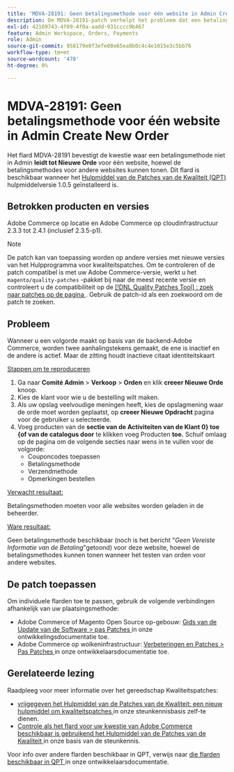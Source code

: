 ```yaml
---
title: 'MDVA-28191: Geen betalingsmethode voor één website in Admin Create New Order'
description: De MDVA-28191-patch verhelpt het probleem dat een betalingsmethode niet wordt geladen in Beheer **Nieuwe bestelling maken** voor één website, hoewel betalingsmethoden mogelijk worden weergegeven voor andere websites.  Deze patch is beschikbaar wanneer het gereedschap [QPT (Quality Patches Tool)] (/help/announcements/adobe-commerce-announcements/magento-quality-patches-released-new-tool-to-self-serve-quality-patches.md) versie 1.0.5 is geïnstalleerd.
exl-id: 42169743-4f09-4f0a-aadd-931cccc9b467
feature: Admin Workspace, Orders, Payments
role: Admin
source-git-commit: 958179e0f3efe08e65ea8b0c4c4e1015e3c5bb76
workflow-type: tm+mt
source-wordcount: '478'
ht-degree: 0%

---
```


# MDVA-28191: Geen betalingsmethode voor één website in Admin Create New Order

Het flard MDVA-28191 bevestigt de kwestie waar een betalingsmethode niet in Admin **leidt tot Nieuwe Orde** voor één website, hoewel de betalingsmethodes voor andere websites kunnen tonen.  Dit flard is beschikbaar wanneer het [ Hulpmiddel van de Patches van de Kwaliteit (QPT) ](/help/announcements/adobe-commerce-announcements/magento-quality-patches-released-new-tool-to-self-serve-quality-patches.md) hulpmiddelversie 1.0.5 geïnstalleerd is.

## Betrokken producten en versies

Adobe Commerce op locatie en Adobe Commerce op cloudinfrastructuur 2.3.3 tot 2.4.1 (inclusief 2.3.5-p1).

>[!NOTE]
>
>De patch kan van toepassing worden op andere versies met nieuwe versies van het Hulpprogramma voor kwaliteitspatches. Om te controleren of de patch compatibel is met uw Adobe Commerce-versie, werkt u het `magento/quality-patches` -pakket bij naar de meest recente versie en controleert u de compatibiliteit op de [[!DNL Quality Patches Tool] : zoek naar patches op de pagina ](https://devdocs.magento.com/quality-patches/tool.html#patch-grid) . Gebruik de patch-id als een zoekwoord om de patch te zoeken.

## Probleem

Wanneer u een volgorde maakt op basis van de backend-Adobe Commerce, worden twee aanhalingstekens gemaakt, de ene is inactief en de andere is actief. Maar de zitting houdt inactieve citaat identiteitskaart

<u> Stappen om te reproduceren </u>

1. Ga naar **Comité Admin** > **Verkoop** > **Orden** en klik **creeer Nieuwe Orde** knoop.
1. Kies de klant voor wie u de bestelling wilt maken.
1. Als uw opslag veelvoudige meningen heeft, kies de opslagmening waar de orde moet worden geplaatst, op **creeer Nieuwe Opdracht** pagina voor de gebruiker u selecteerde.
1. Voeg producten van de **sectie van de Activiteiten van de Klant 0} toe {of van de catalogus door** te klikken voeg Producten **toe.** Schuif omlaag op de pagina om de volgende secties naar wens in te vullen voor de volgorde:
   * Couponcodes toepassen
   * Betalingsmethode
   * Verzendmethode
   * Opmerkingen bestellen

<u> Verwacht resultaat:</u>

Betalingsmethoden moeten voor alle websites worden geladen in de beheerder.

<u> Ware resultaat:</u>

Geen betalingsmethode beschikbaar (noch is het bericht &quot;*Geen Vereiste Informatie van de Betaling*&quot;getoond) voor deze website, hoewel de betalingsmethodes kunnen tonen wanneer het testen van orden voor andere websites.

## De patch toepassen

Om individuele flarden toe te passen, gebruik de volgende verbindingen afhankelijk van uw plaatsingsmethode:

* Adobe Commerce of Magento Open Source op-gebouw: [ Gids van de Update van de Software > pas Patches ](https://devdocs.magento.com/guides/v2.4/comp-mgr/patching/mqp.html) in onze ontwikkelingsdocumentatie toe.
* Adobe Commerce op wolkeninfrastructuur: [ Verbeteringen en Patches > Pas Patches ](https://devdocs.magento.com/cloud/project/project-patch.html) in onze ontwikkelaarsdocumentatie toe.

## Gerelateerde lezing

Raadpleeg voor meer informatie over het gereedschap Kwaliteitspatches:

* [ vrijgegeven het Hulpmiddel van de Patches van de Kwaliteit: een nieuw hulpmiddel om kwaliteitspatches ](/help/announcements/adobe-commerce-announcements/magento-quality-patches-released-new-tool-to-self-serve-quality-patches.md) in onze steunkennisbasis zelf-te dienen.
* [ Controle als het flard voor uw kwestie van Adobe Commerce beschikbaar is gebruikend het Hulpmiddel van de Patches van de Kwaliteit ](/help/support-tools/patches-available-in-qpt-tool/check-patch-for-magento-issue-with-magento-quality-patches.md) in onze basis van de steunkennis.

Voor info over andere flarden beschikbaar in QPT, verwijs naar [ die flarden beschikbaar in QPT ](https://devdocs.magento.com/quality-patches/tool.html#patch-grid) in onze ontwikkelaarsdocumentatie.
